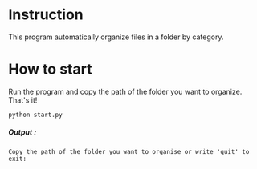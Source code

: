 # Instruction
<p>This program automatically organize files in a folder by category.</p>
<h1>How to start</h1>
<p>Run the program and copy the path of the folder you want to organize. That's it!</p>
<code>python start.py</code>
<h5>Output :</h5>
<code>Copy the path of the folder you want to organise or write 'quit' to exit:</code>

